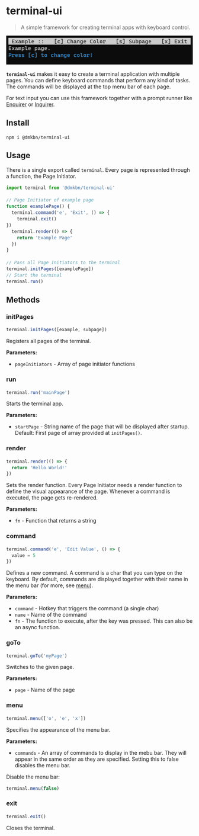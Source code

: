terminal-ui
===========

> A simple framework for creating terminal apps with keyboard control.

![Screenshot of example page](./media/example.png)

**`terminal-ui`** makes it easy to create a terminal application with multiple pages. You can define keyboard commands that perform any kind of tasks. The commands will be displayed at the top menu bar of each page.

For text input you can use this framework together with a prompt runner like [Enquirer](https://www.npmjs.com/package/enquirer) or [Inquirer](https://www.npmjs.com/package/inquirer).

## Install
```
npm i @dmkbn/terminal-ui
```

## Usage

There is a single export called `terminal`. Every page is represented through a function, the Page Initiator.

```js
import terminal from '@dmkbn/terminal-ui'

// Page Initiator of example page
function examplePage() {
  terminal.command('e', 'Exit', () => {
    terminal.exit()
})
  terminal.render(() => {
    return 'Example Page'
  })
}

// Pass all Page Initiators to the terminal 
terminal.initPages([examplePage])
// Start the terminal
terminal.run()
```

## Methods

### initPages
```js
terminal.initPages([example, subpage])
```
Registers all pages of the terminal.

**Parameters:**
* `pageInitiators` - Array of page initiator functions

### run
```js
terminal.run('mainPage')
```
Starts the terminal app.

**Parameters:**
* `startPage` - String name of the page that will be displayed after startup. Default: First page of array provided at `initPages()`.

### render
```js
terminal.render(() => {
  return 'Hello World!'
})
```
Sets the render function. Every Page Initiator needs a render function to define the visual appearance of the page. Whenever a command is executed, the page gets re-rendered.

**Parameters:**
* `fn` - Function that returns a string

### command
```js
terminal.command('e', 'Edit Value', () => {
  value = 5
})
```
Defines a new command. A command is a char that you can type on the keyboard. By default, commands are displayed together with their name in the menu bar (for more, see [menu](#menu)).

**Parameters:**
* `command` - Hotkey that triggers the command (a single char)
* `name` - Name of the command
* `fn` - The function to execute, after the key was pressed. This can also be an async function.

### goTo
```js
terminal.goTo('myPage')
```
Switches to the given page.

**Parameters:**
* `page` - Name of the page

### menu
```js
terminal.menu(['o', 'e', 'x'])
```
Specifies the appearance of the menu bar.

**Parameters:**
* `commands` - An array of commands to display in the mebu bar. They will appear in the same order as they are specified. Setting this to false disables the menu bar.

Disable the menu bar:
```js
terminal.menu(false)
```

### exit
```js
terminal.exit()
```
Closes the terminal.
